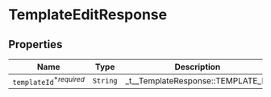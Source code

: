 

# TemplateEditResponse



## Properties

| Name | Type | Description | Notes |
|------------ | ------------- | ------------- | -------------|
| `templateId`<sup>*_required_</sup> | ```String``` |  _t__TemplateResponse::TEMPLATE_ID  |  |



